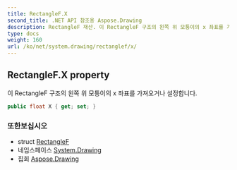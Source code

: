 ```yaml
---
title: RectangleF.X
second_title: .NET API 참조용 Aspose.Drawing
description: RectangleF 재산. 이 RectangleF 구조의 왼쪽 위 모퉁이의 x 좌표를 가져오거나 설정합니다.
type: docs
weight: 160
url: /ko/net/system.drawing/rectanglef/x/
---
```

## RectangleF.X property

이 RectangleF 구조의 왼쪽 위 모퉁이의 x 좌표를 가져오거나 설정합니다.

```csharp
public float X { get; set; }
```

### 또한보십시오

* struct [RectangleF](../)
* 네임스페이스 [System.Drawing](../../rectanglef/)
* 집회 [Aspose.Drawing](../../../)


